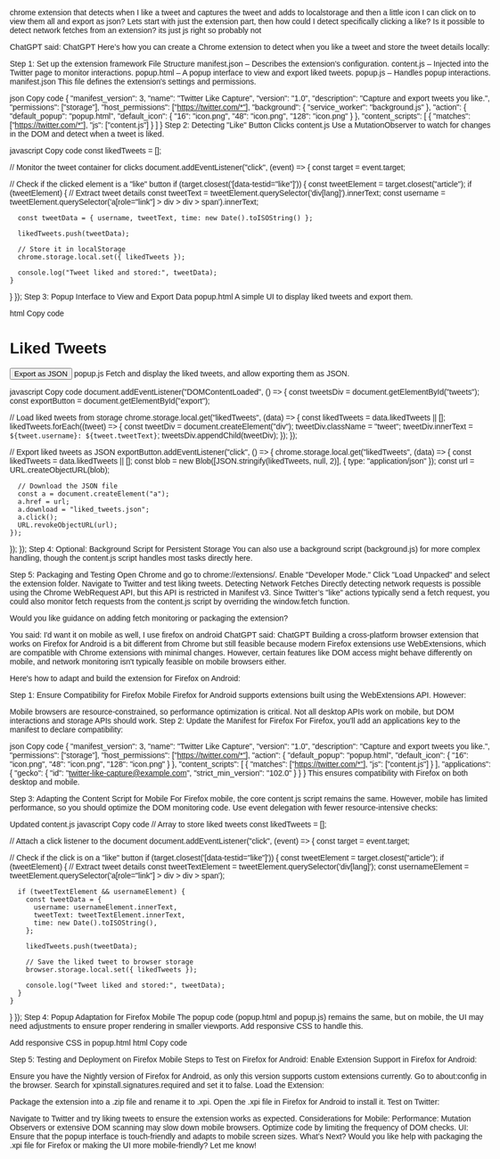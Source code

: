 chrome extension that detects when I like a tweet and captures the tweet and adds to localstorage and then a little icon I can click on to view them all and export as json?
Lets start with just the extension part, then how could I detect specifically clicking a like? Is it possible to detect network fetches from an extension? its just js right so probably not

ChatGPT said:
ChatGPT
Here’s how you can create a Chrome extension to detect when you like a tweet and store the tweet details locally:

Step 1: Set up the extension framework
File Structure
manifest.json – Describes the extension's configuration.
content.js – Injected into the Twitter page to monitor interactions.
popup.html – A popup interface to view and export liked tweets.
popup.js – Handles popup interactions.
manifest.json
This file defines the extension's settings and permissions.

json
Copy code
{
  "manifest_version": 3,
  "name": "Twitter Like Capture",
  "version": "1.0",
  "description": "Capture and export tweets you like.",
  "permissions": ["storage"],
  "host_permissions": ["https://twitter.com/*"],
  "background": {
    "service_worker": "background.js"
  },
  "action": {
    "default_popup": "popup.html",
    "default_icon": {
      "16": "icon.png",
      "48": "icon.png",
      "128": "icon.png"
    }
  },
  "content_scripts": [
    {
      "matches": ["https://twitter.com/*"],
      "js": ["content.js"]
    }
  ]
}
Step 2: Detecting "Like" Button Clicks
content.js
Use a MutationObserver to watch for changes in the DOM and detect when a tweet is liked.

javascript
Copy code
const likedTweets = [];

// Monitor the tweet container for clicks
document.addEventListener("click", (event) => {
  const target = event.target;

  // Check if the clicked element is a "like" button
  if (target.closest('[data-testid="like"]')) {
    const tweetElement = target.closest("article");
    if (tweetElement) {
      // Extract tweet details
      const tweetText = tweetElement.querySelector('div[lang]').innerText;
      const username = tweetElement.querySelector('a[role="link"] > div > div > span').innerText;

      const tweetData = { username, tweetText, time: new Date().toISOString() };

      likedTweets.push(tweetData);

      // Store it in localStorage
      chrome.storage.local.set({ likedTweets });

      console.log("Tweet liked and stored:", tweetData);
    }
  }
});
Step 3: Popup Interface to View and Export Data
popup.html
A simple UI to display liked tweets and export them.

html
Copy code
<!DOCTYPE html>
<html>
<head>
  <title>Liked Tweets</title>
  <style>
    body {
      font-family: Arial, sans-serif;
      padding: 10px;
    }
    .tweet {
      margin-bottom: 10px;
      padding: 10px;
      border: 1px solid #ddd;
    }
  </style>
</head>
<body>
  <h1>Liked Tweets</h1>
  <div id="tweets"></div>
  <button id="export">Export as JSON</button>

  <script src="popup.js"></script>
</body>
</html>
popup.js
Fetch and display the liked tweets, and allow exporting them as JSON.

javascript
Copy code
document.addEventListener("DOMContentLoaded", () => {
  const tweetsDiv = document.getElementById("tweets");
  const exportButton = document.getElementById("export");

  // Load liked tweets from storage
  chrome.storage.local.get("likedTweets", (data) => {
    const likedTweets = data.likedTweets || [];
    likedTweets.forEach((tweet) => {
      const tweetDiv = document.createElement("div");
      tweetDiv.className = "tweet";
      tweetDiv.innerText = `${tweet.username}: ${tweet.tweetText}`;
      tweetsDiv.appendChild(tweetDiv);
    });
  });

  // Export liked tweets as JSON
  exportButton.addEventListener("click", () => {
    chrome.storage.local.get("likedTweets", (data) => {
      const likedTweets = data.likedTweets || [];
      const blob = new Blob([JSON.stringify(likedTweets, null, 2)], { type: "application/json" });
      const url = URL.createObjectURL(blob);

      // Download the JSON file
      const a = document.createElement("a");
      a.href = url;
      a.download = "liked_tweets.json";
      a.click();
      URL.revokeObjectURL(url);
    });
  });
});
Step 4: Optional: Background Script for Persistent Storage
You can also use a background script (background.js) for more complex handling, though the content.js script handles most tasks directly here.

Step 5: Packaging and Testing
Open Chrome and go to chrome://extensions/.
Enable "Developer Mode."
Click "Load Unpacked" and select the extension folder.
Navigate to Twitter and test liking tweets.
Detecting Network Fetches
Directly detecting network requests is possible using the Chrome WebRequest API, but this API is restricted in Manifest v3. Since Twitter’s "like" actions typically send a fetch request, you could also monitor fetch requests from the content.js script by overriding the window.fetch function.

Would you like guidance on adding fetch monitoring or packaging the extension?






You said:
I'd want it on mobile as well, I use firefox on android
ChatGPT said:
ChatGPT
Building a cross-platform browser extension that works on Firefox for Android is a bit different from Chrome but still feasible because modern Firefox extensions use WebExtensions, which are compatible with Chrome extensions with minimal changes. However, certain features like DOM access might behave differently on mobile, and network monitoring isn't typically feasible on mobile browsers either.

Here's how to adapt and build the extension for Firefox on Android:

Step 1: Ensure Compatibility for Firefox Mobile
Firefox for Android supports extensions built using the WebExtensions API. However:

Mobile browsers are resource-constrained, so performance optimization is critical.
Not all desktop APIs work on mobile, but DOM interactions and storage APIs should work.
Step 2: Update the Manifest for Firefox
For Firefox, you'll add an applications key to the manifest to declare compatibility:

json
Copy code
{
  "manifest_version": 3,
  "name": "Twitter Like Capture",
  "version": "1.0",
  "description": "Capture and export tweets you like.",
  "permissions": ["storage"],
  "host_permissions": ["https://twitter.com/*"],
  "action": {
    "default_popup": "popup.html",
    "default_icon": {
      "16": "icon.png",
      "48": "icon.png",
      "128": "icon.png"
    }
  },
  "content_scripts": [
    {
      "matches": ["https://twitter.com/*"],
      "js": ["content.js"]
    }
  ],
  "applications": {
    "gecko": {
      "id": "twitter-like-capture@example.com",
      "strict_min_version": "102.0"
    }
  }
}
This ensures compatibility with Firefox on both desktop and mobile.

Step 3: Adapting the Content Script for Mobile
For Firefox mobile, the core content.js script remains the same. However, mobile has limited performance, so you should optimize the DOM monitoring code. Use event delegation with fewer resource-intensive checks:

Updated content.js
javascript
Copy code
// Array to store liked tweets
const likedTweets = [];

// Attach a click listener to the document
document.addEventListener("click", (event) => {
  const target = event.target;

  // Check if the click is on a "like" button
  if (target.closest('[data-testid="like"]')) {
    const tweetElement = target.closest("article");
    if (tweetElement) {
      // Extract tweet details
      const tweetTextElement = tweetElement.querySelector('div[lang]');
      const usernameElement = tweetElement.querySelector('a[role="link"] > div > div > span');

      if (tweetTextElement && usernameElement) {
        const tweetData = {
          username: usernameElement.innerText,
          tweetText: tweetTextElement.innerText,
          time: new Date().toISOString(),
        };

        likedTweets.push(tweetData);

        // Save the liked tweet to browser storage
        browser.storage.local.set({ likedTweets });

        console.log("Tweet liked and stored:", tweetData);
      }
    }
  }
});
Step 4: Popup Adaptation for Firefox Mobile
The popup code (popup.html and popup.js) remains the same, but on mobile, the UI may need adjustments to ensure proper rendering in smaller viewports. Add responsive CSS to handle this.

Add responsive CSS in popup.html
html
Copy code
<style>
  body {
    font-family: Arial, sans-serif;
    padding: 10px;
    max-width: 90%;
  }
  .tweet {
    margin-bottom: 10px;
    padding: 10px;
    border: 1px solid #ddd;
    word-wrap: break-word;
  }
</style>
Step 5: Testing and Deployment on Firefox Mobile
Steps to Test on Firefox for Android:
Enable Extension Support in Firefox for Android:

Ensure you have the Nightly version of Firefox for Android, as only this version supports custom extensions currently.
Go to about:config in the browser.
Search for xpinstall.signatures.required and set it to false.
Load the Extension:

Package the extension into a .zip file and rename it to .xpi.
Open the .xpi file in Firefox for Android to install it.
Test on Twitter:

Navigate to Twitter and try liking tweets to ensure the extension works as expected.
Considerations for Mobile:
Performance: Mutation Observers or extensive DOM scanning may slow down mobile browsers. Optimize code by limiting the frequency of DOM checks.
UI: Ensure that the popup interface is touch-friendly and adapts to mobile screen sizes.
What’s Next?
Would you like help with packaging the .xpi file for Firefox or making the UI more mobile-friendly? Let me know!